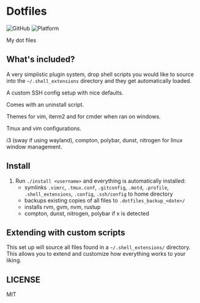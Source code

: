 Dotfiles
================

![GitHub](https://img.shields.io/github/license/adamveld12/laughing-hipster)
![Platform](https://img.shields.io/badge/platform-Debian%2C%20Ubuntu%2C%20OSX-lightgrey)

My dot files

## What's included?

A very simplistic plugin system, drop shell scripts you would like to source into the `~/.shell_extensions` directory and they get automatically loaded.

A custom SSH config setup with nice defaults.

Comes with an uninstall script.

Themes for vim, iterm2 and for cmder when ran on windows.

Tmux and vim configurations.

i3 (sway if using wayland), compton, polybar, dunst, nitrogen for linux window management.

## Install

1. Run `./install <username>` and everything is automatically installed:
    - symlinks `.vimrc`, `.tmux.conf`, `.gitconfig`, `.motd`, `.profile`, `.shell_extensions`, `.config`, `.ssh/config` to home directory
    - backups existing copies of all files to `.dotfiles_backup_<date>/`
    - installs rvm, gvm, nvm, rustup
    - compton, dunst, nitrogen, polybar if x is detected


## Extending with custom scripts

This set up will source all files found in a `~/.shell_extensions/` directory. This allows you to extend and customize how everything works to your liking.


## LICENSE

MIT
